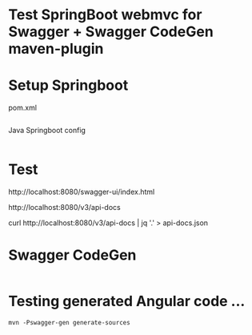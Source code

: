 
# Test SpringBoot webmvc for Swagger + Swagger CodeGen maven-plugin

# Setup Springboot

pom.xml

```
```

Java Springboot config

```
```



# Test 

http://localhost:8080/swagger-ui/index.html

http://localhost:8080/v3/api-docs


curl http://localhost:8080/v3/api-docs | jq '.' > api-docs.json


 
# Swagger CodeGen

```
```

# Testing generated Angular code ...

```
mvn -Pswagger-gen generate-sources 

```
